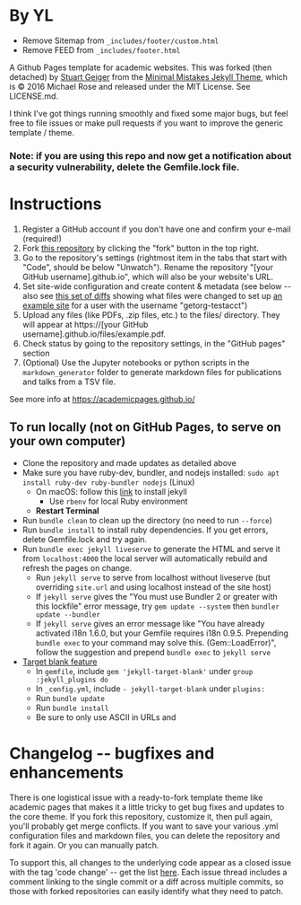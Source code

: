 # By YL

- Remove Sitemap from `_includes/footer/custom.html`
- Remove FEED from `_includes/footer.html`

A Github Pages template for academic websites. This was forked (then detached) by [Stuart Geiger](https://github.com/staeiou) from the [Minimal Mistakes Jekyll Theme](https://mmistakes.github.io/minimal-mistakes/), which is © 2016 Michael Rose and released under the MIT License. See LICENSE.md.

I think I've got things running smoothly and fixed some major bugs, but feel free to file issues or make pull requests if you want to improve the generic template / theme.

### Note: if you are using this repo and now get a notification about a security vulnerability, delete the Gemfile.lock file. 

# Instructions

1. Register a GitHub account if you don't have one and confirm your e-mail (required!)
1. Fork [this repository](https://github.com/academicpages/academicpages.github.io) by clicking the "fork" button in the top right. 
1. Go to the repository's settings (rightmost item in the tabs that start with "Code", should be below "Unwatch"). Rename the repository "[your GitHub username].github.io", which will also be your website's URL.
1. Set site-wide configuration and create content & metadata (see below -- also see [this set of diffs](http://archive.is/3TPas) showing what files were changed to set up [an example site](https://getorg-testacct.github.io) for a user with the username "getorg-testacct")
1. Upload any files (like PDFs, .zip files, etc.) to the files/ directory. They will appear at https://[your GitHub username].github.io/files/example.pdf.  
1. Check status by going to the repository settings, in the "GitHub pages" section
1. (Optional) Use the Jupyter notebooks or python scripts in the `markdown_generator` folder to generate markdown files for publications and talks from a TSV file.

See more info at https://academicpages.github.io/

## To run locally (not on GitHub Pages, to serve on your own computer)

- Clone the repository and made updates as detailed above
- Make sure you have ruby-dev, bundler, and nodejs installed: `sudo apt install ruby-dev ruby-bundler nodejs` (Linux)
    + On macOS: follow this [link](https://jekyllrb.com/docs/installation/macos/) to install jekyll
        * Use `rbenv` for local Ruby environment
    + **Restart Terminal**
- Run `bundle clean` to clean up the directory (no need to run `--force`)
- Run `bundle install` to install ruby dependencies. If you get errors, delete Gemfile.lock and try again.
- Run `bundle exec jekyll liveserve` to generate the HTML and serve it from `localhost:4000` the local server will automatically rebuild and refresh the pages on change. 
    + Run `jekyll serve` to serve from localhost without liveserve (but overriding `site.url` and using localhost instead of the site host)
    + If `jekyll serve` gives the "You must use Bundler 2 or greater with this lockfile" error message, try `gem update --system` then `bundler update --bundler`
    + If `jekyll serve` gives an error message like "You have already activated i18n 1.6.0, but your Gemfile requires i18n 0.9.5. Prepending `bundle exec` to your command may solve this. (Gem::LoadError)", follow the suggestion and prepend `bundle exec` to `jekyll serve`
- [Target blank feature](https://keith-mifsud.me/projects/jekyll-target-blank)
    + In `gemfile`, include `gem 'jekyll-target-blank'` under `group :jekyll_plugins do`
    + In `_config.yml`, include `- jekyll-target-blank` under `plugins:`
    + Run `bundle update`
    + Run `bundle install`
    + Be sure to only use ASCII in URLs and 

# Changelog -- bugfixes and enhancements

There is one logistical issue with a ready-to-fork template theme like academic pages that makes it a little tricky to get bug fixes and updates to the core theme. If you fork this repository, customize it, then pull again, you'll probably get merge conflicts. If you want to save your various .yml configuration files and markdown files, you can delete the repository and fork it again. Or you can manually patch. 

To support this, all changes to the underlying code appear as a closed issue with the tag 'code change' -- get the list [here](https://github.com/academicpages/academicpages.github.io/issues?q=is%3Aclosed%20is%3Aissue%20label%3A%22code%20change%22%20). Each issue thread includes a comment linking to the single commit or a diff across multiple commits, so those with forked repositories can easily identify what they need to patch.
